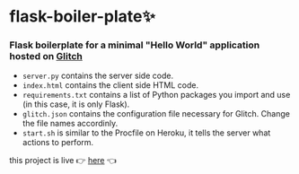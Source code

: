 # flask-boiler-plate✨

### Flask boilerplate for a minimal "Hello World" application hosted on [Glitch](www.glitch.com)

- `server.py` contains the server side code.
- `index.html` contains the client side HTML code.
- `requirements.txt` contains a list of Python packages you import and use (in this case, it is only Flask).
- `glitch.json` contains the configuration file necessary for Glitch. Change the file names accordinly.
- `start.sh` is similar to the Procfile on Heroku, it tells the server what actions to perform.

this project is live 👉 [here](https://flask-boiler-plate.glitch.me) 👈

